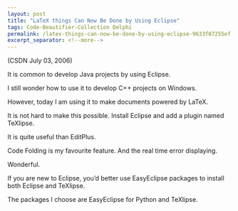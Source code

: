 ```yaml
---
layout: post
title: "LaTeX things Can Now Be Done by Using Eclipse"
tags: Code-Beautifier-Collection Delphi
permalink: /latex-things-can-now-be-done-by-using-eclipse-9633f07255ef
excerpt_separator: <!--more-->
---
```

(CSDN July 03, 2006)

It is common to develop Java projects by using Eclipse.

I still wonder how to use it to develop C++ projects on Windows.

However, today I am using it to make documents powered by LaTeX.

It is not hard to make this possible. Install Eclipse and add a plugin named TeXlipse.
<!--more-->

It is quite useful than EditPlus.

Code Folding is my favourite feature. And the real time error displaying.

Wonderful.

If you are new to Eclipse, you’d better use EasyEclipse packages to install both Eclipse and TeXlipse.

The packages I choose are EasyEclipse for Python and TeXlipse.

